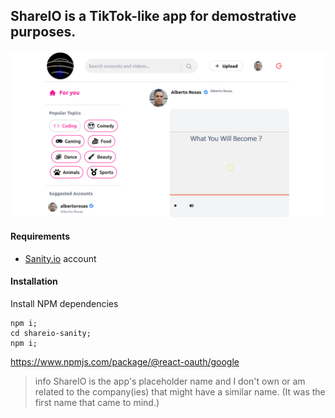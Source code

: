## ShareIO is a TikTok-like app for demostrative purposes.

![](https://github.com/albertorsesc/share-io/blob/master/public/demo.png)

#### Requirements

* [Sanity.io](https://www.sanity.io/)
account

#### Installation

Install NPM dependencies

```shell
npm i;
cd shareio-sanity;
npm i;
```

https://www.npmjs.com/package/@react-oauth/google

>info
ShareIO is the app's placeholder name and I don't own or am related to the company(ies) that might have a similar name. (It was the first name that came to mind.)